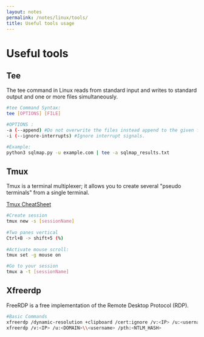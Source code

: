 ```yaml
---
layout: notes
permalink: /notes/linux/tools/
title: Useful tools usage
---
```


# Useful tools
## Tee
The tee command in Linux reads from standard input and writes to standard output and one or more files simultaneously.
```bash
#tee Command Syntax:
tee [OPTIONS] [FILE] 

#OPTIONS :
-a (--append) #Do not overwrite the files instead append to the given files.
-i (--ignore-interrupts) #Ignore interrupt signals.

#Example:
python3 sqlmap.py -u example.com | tee -a sqlmap_results.txt
```
## Tmux
Tmux is a terminal multiplexer; it allows you to create several "pseudo terminals" from a single terminal.

[Tmux CheatSheet](https://tmuxcheatsheet.com/)
```bash
#Create session
tmux new -s [sessionName]
    
#Two panes vertical
Ctrl+B -> shift+5 (%)
    
#Activate mouse scroll:
tmux set -g mouse on

#Go to your session
tmux a -t [sessionName]
```

## Xfreerdp
FreeRDP is a free implementation of the Remote Desktop Protocol (RDP).
```bash
#Basic Commands
xfreerdp /dynamic-resolution +clipboard /cert:ignore /v:<IP> /u:<username> /p:'<password>'
xfreerdp /v:<IP> /u:<DOMAIN>\\<username> /pth:<NTLM_HASH>
```